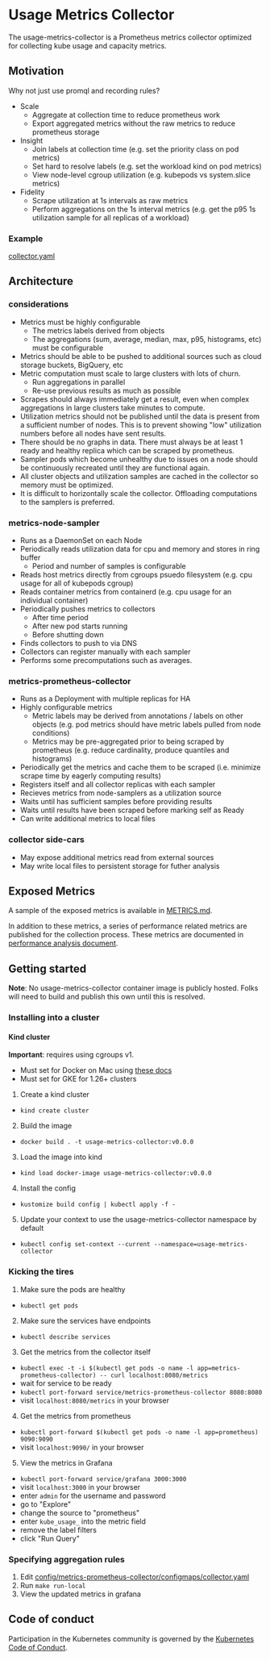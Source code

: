 # Usage Metrics Collector

The usage-metrics-collector is a Prometheus metrics collector optimized for collecting kube usage and
capacity metrics.

## Motivation

Why not just use promql and recording rules?

- Scale
  - Aggregate at collection time to reduce prometheus work
  - Export aggregated metrics without the raw metrics to reduce prometheus storage
- Insight
  - Join labels at collection time (e.g. set the priority class on pod metrics)
  - Set hard to resolve labels (e.g. set the workload kind on pod metrics)
  - View node-level cgroup utilization (e.g. kubepods vs system.slice metrics)
- Fidelity
  - Scrape utilization at 1s intervals as raw metrics
  - Perform aggregations on the 1s interval metrics (e.g. get the p95 1s utilization sample for all replicas of a workload)

### Example

[collector.yaml](config/metrics-prometheus-collector/configmaps/collector.yaml)

## Architecture

### considerations

- Metrics must be highly configurable
  - The metrics labels derived from objects
  - The aggregations (sum, average, median, max, p95, histograms, etc) must be configurable
- Metrics should be able to be pushed to additional sources such as cloud storage buckets, BigQuery, etc
- Metric computation must scale to large clusters with lots of churn.
  - Run aggregations in parallel
  - Re-use previous results as much as possible
- Scrapes should always immediately get a result, even when complex aggregations in large clusters take minutes to compute.
- Utilization metrics should not be published until the data is present from a sufficient number of nodes.
  This is to prevent showing "low" utilization numbers before all nodes have sent results.
- There should be no graphs in data.  There must always be at least 1 ready and healthy replica which can be scraped by prometheus.
- Sampler pods which become unhealthy due to issues on a node should be continuously recreated until they are functional again.
- All cluster objects and utilization samples are cached in the collector so memory must be optimized.
- It is difficult to horizontally scale the collector.  Offloading computations to the samplers is preferred.

### metrics-node-sampler

- Runs as a DaemonSet on each Node
- Periodically reads utilization data for cpu and memory and stores in ring buffer
  - Period and number of samples is configurable
- Reads host metrics directly from cgroups psuedo filesystem (e.g. cpu usage for all of kubepods cgroup)
- Reads container metrics from containerd (e.g. cpu usage for an individual container)
- Periodically pushes metrics to collectors
  - After time period
  - After new pod starts running
  - Before shutting down
- Finds collectors to push to via DNS
- Collectors can register manually with each sampler
- Performs some precomputations such as averages.

### metrics-prometheus-collector

- Runs as a Deployment with multiple replicas for HA
- Highly configurable metrics
  - Metric labels may be derived from annotations / labels on other objects (e.g. pod metrics should have metric labels pulled from node conditions)
  - Metrics may be pre-aggregated prior to being scraped by prometheus (e.g. reduce cardinality, produce quantiles and histograms)
- Periodically get the metrics and cache them to be scraped (i.e. minimize scrape time by eagerly computing results)
- Registers itself and all collector replicas with each sampler
- Recieves metrics from node-samplers as a utilization source
- Waits until has sufficient samples before providing results
- Waits until results have been scraped before marking self as Ready
- Can write additional metrics to local files

### collector side-cars

- May expose additional metrics read from external sources
- May write local files to persistent storage for futher analysis

## Exposed Metrics

A sample of the exposed metrics is available in [METRICS.md](METRICS.md).

In addition to these metrics, a series of performance related metrics are published for the collection process.
These metrics are documented in [performance analysis document](docs/performance-analysis.md).

## Getting started

**Note**: No usage-metrics-collector container image is publicly hosted.  Folks will need to build and publish
this own until this is resolved.

### Installing into a cluster

#### Kind cluster

**Important**: requires using cgroups v1.

- Must set for Docker on Mac using [these docs](https://docs.docker.com/desktop/release-notes/#for-mac-28)
- Must set for GKE for 1.26+ clusters

1. Create a kind cluster
  - `kind create cluster`
2. Build the image
  - `docker build . -t usage-metrics-collector:v0.0.0`
3. Load the image into kind
  - `kind load docker-image usage-metrics-collector:v0.0.0`
4. Install the config
  - `kustomize build config | kubectl apply -f -`
5. Update your context to use the usage-metrics-collector namespace by default
  - `kubectl config set-context --current --namespace=usage-metrics-collector`

### Kicking the tires

1. Make sure the pods are healthy
  - `kubectl get pods`
2. Make sure the services have endpoints
  - `kubectl describe services`
3. Get the metrics from the collector itself
  - `kubectl exec -t -i $(kubectl get pods -o name -l app=metrics-prometheus-collector) -- curl localhost:8080/metrics`
  - wait for service to be ready
  - `kubectl port-forward service/metrics-prometheus-collector 8080:8080`
  - visit `localhost:8080/metrics` in your browser
4. Get the metrics from prometheus
  - `kubectl port-forward $(kubectl get pods -o name -l app=prometheus) 9090:9090`
  - visit `localhost:9090/` in your browser
5. View the metrics in Grafana
  - `kubectl port-forward service/grafana 3000:3000`
  - visit `localhost:3000` in your browser
  - enter `admin` for the username and password
  - go to "Explore"
  - change the source to "prometheus"
  - enter `kube_usage_` into the metric field
  - remove the label filters
  - click "Run Query"

### Specifying aggregation rules

1. Edit [config/metrics-prometheus-collector/configmaps/collector.yaml](config/metrics-prometheus-collector/configmaps/collector.yaml)
2. Run `make run-local`
3. View the updated metrics in grafana

## Code of conduct

Participation in the Kubernetes community is governed by the [Kubernetes Code of Conduct](code-of-conduct.md).

[owners]: https://git.k8s.io/community/contributors/guide/owners.md
[Creative Commons 4.0]: https://git.k8s.io/website/LICENSE
